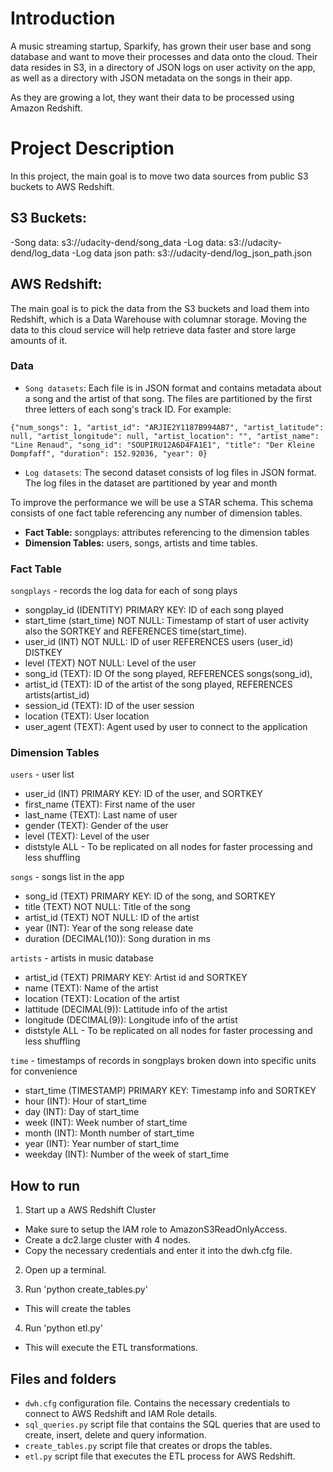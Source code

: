 # Introduction
A music streaming startup, Sparkify, has grown their user base and song database and want to move their processes and data onto the cloud. Their data resides in S3, in a directory of JSON logs on user activity on the app, as well as a directory with JSON metadata on the songs in their app.

As they are growing a lot, they want their data to be processed using Amazon Redshift.

# Project Description
In this project, the main goal is to move two data sources from public S3 buckets to AWS Redshift.

## S3 Buckets:
-Song data: s3://udacity-dend/song_data
-Log data: s3://udacity-dend/log_data
-Log data json path: s3://udacity-dend/log_json_path.json

## AWS Redshift:
The main goal is to pick the data from the S3 buckets and load them into Redshift, which is a Data Warehouse with columnar storage. Moving the data to this cloud service will help retrieve data faster and store large amounts of it.

### Data
- `Song datasets`: Each file is in JSON format and contains metadata about a song and the artist of that song. The files are partitioned by the first three letters of each song's track ID. For example:

```
{"num_songs": 1, "artist_id": "ARJIE2Y1187B994AB7", "artist_latitude": null, "artist_longitude": null, "artist_location": "", "artist_name": "Line Renaud", "song_id": "SOUPIRU12A6D4FA1E1", "title": "Der Kleine Dompfaff", "duration": 152.92036, "year": 0}
```

- `Log datasets`: The second dataset consists of log files in JSON format. The log files in the dataset are partitioned by year and month

To improve the performance we will be use a STAR schema. This schema consists of one fact table referencing any number of dimension tables.
- **Fact Table:** songplays: attributes referencing to the dimension tables
- **Dimension Tables:** users, songs, artists and time tables.

### Fact Table
`songplays` - records the log data for each of song plays
- songplay_id (IDENTITY) PRIMARY KEY: ID of each song played
- start_time (start_time) NOT NULL: Timestamp of start of user activity also the SORTKEY and REFERENCES time(start_time).
- user_id (INT) NOT NULL: ID of user REFERENCES users (user_id) DISTKEY
- level (TEXT) NOT NULL: Level of the user
- song_id (TEXT): ID Of the song played, REFERENCES songs(song_id),
- artist_id (TEXT): ID of the artist of the song played, REFERENCES artists(artist_id)
- session_id (TEXT): ID of the user session 
- location (TEXT): User location
- user_agent (TEXT): Agent used by user to connect to the application

### Dimension Tables
`users` - user list
- user_id (INT) PRIMARY KEY: ID of the user, and SORTKEY
- first_name (TEXT): First name of the user
- last_name (TEXT): Last name of user
- gender (TEXT): Gender of the user
- level (TEXT): Level of the user
- diststyle ALL - To be replicated on all nodes for faster processing and less shuffling

`songs` - songs list in the app
- song_id (TEXT) PRIMARY KEY: ID of the song, and SORTKEY
- title (TEXT) NOT NULL: Title of the song
- artist_id (TEXT) NOT NULL: ID of the artist
- year (INT): Year of the song release date
- duration (DECIMAL(10)): Song duration in ms

`artists` - artists in music database
- artist_id (TEXT) PRIMARY KEY: Artist id and SORTKEY
- name (TEXT): Name of the artist
- location (TEXT): Location of the artist
- lattitude (DECIMAL(9)): Lattitude info of the artist
- longitude (DECIMAL(9)): Longitude info of the artist
- diststyle ALL - To be replicated on all nodes for faster processing and less shuffling

`time` - timestamps of records in songplays broken down into specific units for convenience
- start_time (TIMESTAMP) PRIMARY KEY: Timestamp info and SORTKEY
- hour (INT): Hour of start_time
- day (INT): Day of start_time
- week (INT): Week number of start_time
- month (INT): Month number of start_time
- year (INT): Year number of start_time
- weekday (INT): Number of the week of start_time

## How to run
1. Start up a AWS Redshift Cluster
- Make sure to setup the IAM role to AmazonS3ReadOnlyAccess.
- Create a dc2.large cluster with 4 nodes.
- Copy the necessary credentials and enter it into the dwh.cfg file.

2. Open up a terminal.

3. Run 'python create_tables.py'
- This will create the tables

4. Run 'python etl.py'
- This will execute the ETL transformations.

## Files and folders
* `dwh.cfg` configuration file. Contains the necessary credentials to connect to AWS Redshift and IAM Role details. 
* `sql_queries.py` script file that contains the SQL queries that are used to create, insert, delete and query information.
* `create_tables.py` script file that creates or drops the tables.
* `etl.py` script file that executes the ETL process for AWS Redshift.



 


 
 

